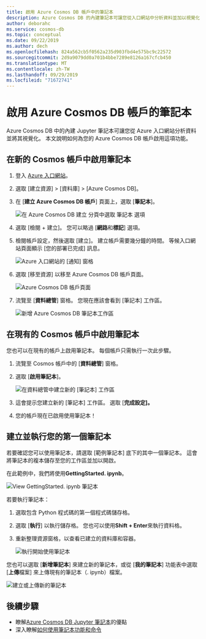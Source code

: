 ```yaml
---
title: 啟用 Azure Cosmos DB 帳戶中的筆記本
description: Azure Cosmos DB 的內建筆記本可讓您從入口網站中分析資料並加以視覺化。 本文說明如何啟用 Cosmos 帳戶的這項功能。
author: deborahc
ms.service: cosmos-db
ms.topic: conceptual
ms.date: 09/22/2019
ms.author: dech
ms.openlocfilehash: 824a562cb5f0562a235d903fbd4e575bc9c22572
ms.sourcegitcommit: 2d9a9079dd0a701b4bbe7289e8126a167cfcb450
ms.translationtype: MT
ms.contentlocale: zh-TW
ms.lasthandoff: 09/29/2019
ms.locfileid: "71672741"
---
```

# <a name="enable-notebooks-for-azure-cosmos-db-accounts"></a>啟用 Azure Cosmos DB 帳戶的筆記本

Azure Cosmos DB 中的內建 Jupyter 筆記本可讓您從 Azure 入口網站分析資料並將其視覺化。 本文說明如何為您的 Azure Cosmos DB 帳戶啟用這項功能。

## <a name="enable-notebooks-in-a-new-cosmos-account"></a>在新的 Cosmos 帳戶中啟用筆記本
1. 登入 [Azure 入口網站](https://portal.azure.com/)。
1. 選取 [建立資源] > [資料庫] > [Azure Cosmos DB]。
1. 在 [**建立 Azure Cosmos DB 帳戶**] 頁面上，選取 [**筆記本**]。 
 
    ![在 Azure Cosmos DB 建立 分頁中選取 筆記本 選項](media/enable-notebooks/create-new-account-with-notebooks.png)
1. 選取 [檢閱 + 建立]。 您可以略過 [**網路**和**標記**] 選項。 
1. 檢閱帳戶設定，然後選取 [建立]。 建立帳戶需要幾分鐘的時間。 等候入口網站頁面顯示 [您的部署已完成] 訊息。 

    ![Azure 入口網站的 [通知] 窗格](media/enable-notebooks/create-new-account-with-notebooks-complete.png)
1. 選取 [移至資源] 以移至 Azure Cosmos DB 帳戶頁面。 

    ![Azure Cosmos DB 帳戶頁面](../../includes/media/cosmos-db-create-dbaccount/azure-cosmos-db-account-created-3.png)

1. 流覽至 [**資料總管**] 窗格。 您現在應該會看到 [筆記本] 工作區。

    ![新增 Azure Cosmos DB 筆記本工作區](media/enable-notebooks/new-notebooks-workspace.png)

## <a name="enable-notebooks-in-an-existing-cosmos-account"></a>在現有的 Cosmos 帳戶中啟用筆記本
您也可以在現有的帳戶上啟用筆記本。 每個帳戶只需執行一次此步驟。

1. 流覽至 Cosmos 帳戶中的 [**資料總管**] 窗格。
1. 選取 [**啟用筆記本**]。

    ![在資料總管中建立新的 [筆記本] 工作區](media/enable-notebooks/enable-notebooks-workspace.png)
1. 這會提示您建立新的 [筆記本] 工作區。 選取 [**完成設定]。**
1. 您的帳戶現在已啟用使用筆記本！

## <a name="create-and-run-your-first-notebook"></a>建立並執行您的第一個筆記本

若要確認您可以使用筆記本，請選取 [範例筆記本] 底下的其中一個筆記本。 這會將筆記本的複本儲存至您的工作區並加以開啟。

在此範例中，我們將使用**GettingStarted. ipynb**。 

![View GettingStarted. ipynb 筆記本](media/enable-notebooks/select-getting-started-notebook.png)

若要執行筆記本：
1. 選取包含 Python 程式碼的第一個程式碼儲存格。 
1. 選取 [**執行**] 以執行儲存格。 您也可以使用**Shift + Enter**來執行資料格。
1. 重新整理資源窗格，以查看已建立的資料庫和容器。

    ![執行開始使用筆記本](media/enable-notebooks/run-first-notebook-cell.png)

您也可以選取 [**新增筆記本**] 來建立新的筆記本，或從 [**我的筆記本**] 功能表中選取 [**上傳**檔案] 來上傳現有的筆記本（. ipynb）檔案。 

![建立或上傳新的筆記本](media/enable-notebooks/create-or-upload-new-notebook.png)

## <a name="next-steps"></a>後續步驟

- 瞭解[Azure Cosmos DB Jupyter 筆記本](cosmosdb-jupyter-notebooks.md)的優點
- 深入瞭解[如何使用筆記本功能和命令](use-notebook-features-and-commands.md)